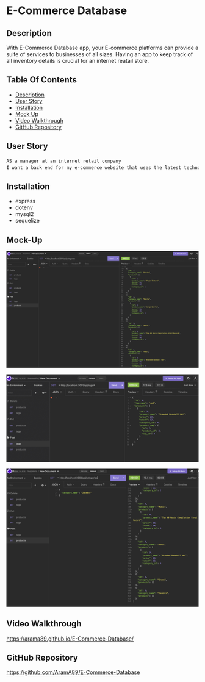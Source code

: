 # E-Commerce Database

## Description

With E-Commerce Database app, your E-commerce platforms can provide a suite of services to businesses of all sizes. Having an app to keep track of all inventory details is crucial for an internet reatail store.


## Table Of Contents

* [Description](#description)
* [User Story](#user-story)
* [Installation](#installation)
* [Mock Up](#mock-up)
* [Video Walkthrough](#video-walkthrough)
* [GitHub Repository](#github-repository)

## User Story

```md
AS a manager at an internet retail company
I want a back end for my e-commerce website that uses the latest technologies, so my company can compete with other e-commerce companies. The app will provide an inventory to keep track of my company. 
```

## Installation

* express
* dotenv
* mysql2
* sequelize

## Mock-Up

![Alt text](Assets/gifs/SingleGetCall.gif)

![Alt text](Assets/gifs/GetCalls.gif)

![Alt text](Assets/gifs/CategoryCalls.gif)

## Video Walkthrough

https://arama89.github.io/E-Commerce-Database/

## GitHub Repository

https://github.com/AramA89/E-Commerce-Database